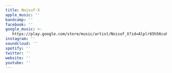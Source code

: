 ```yaml
---
title: Noisuf-X
apple_music: ''
bandcamp: ''
facebook: ''
google_music: >-
   https://play.google.com/store/music/artist/Noisuf_X?id=Alplr65h56cukjizwfjoywlqqby
instagram: ''
soundcloud: ''
spotify: ''
twitter: ''
website: ''
youtube: ''
---
```

